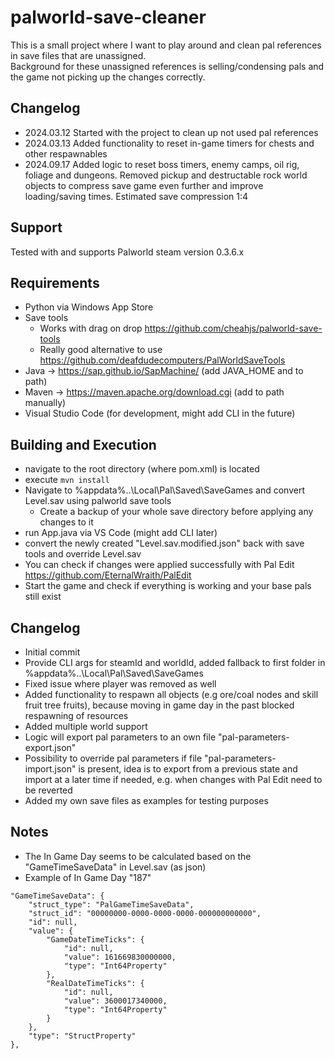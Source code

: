 # palworld-save-cleaner

This is a small project where I want to play around and clean pal references in save files that are unassigned.<br>
Background for these unassigned references is selling/condensing pals and the game not picking up the changes correctly.

## Changelog

- 2024.03.12 Started with the project to clean up not used pal references
- 2024.03.13 Added functionality to reset in-game timers for chests and other respawnables
- 2024.09.17 Added logic to reset boss timers, enemy camps, oil rig, foliage and dungeons. Removed pickup and destructable rock world objects to compress save game even further and improve loading/saving times. Estimated save compression 1:4

## Support

Tested with and supports Palworld steam version 0.3.6.x

## Requirements

- Python via Windows App Store
- Save tools
  - Works with drag on drop https://github.com/cheahjs/palworld-save-tools
  - Really good alternative to use https://github.com/deafdudecomputers/PalWorldSaveTools
- Java -> https://sap.github.io/SapMachine/ (add JAVA_HOME and to path)
- Maven -> https://maven.apache.org/download.cgi (add to path manually)
- Visual Studio Code (for development, might add CLI in the future) 

## Building and Execution

- navigate to the root directory (where pom.xml) is located
- execute `mvn install`
- Navigate to %appdata%\..\Local\Pal\Saved\SaveGames and convert Level.sav using palworld save tools
  - Create a backup of your whole save directory before applying any changes to it 
- run App.java via VS Code (might add CLI later)
- convert the newly created "Level.sav.modified.json" back with save tools and override Level.sav
- You can check if changes were applied successfully with Pal Edit https://github.com/EternalWraith/PalEdit
- Start the game and check if everything is working and your base pals still exist

## Changelog

- Initial commit
- Provide CLI args for steamId and worldId, added fallback to first folder in %appdata%\..\Local\Pal\Saved\SaveGames
- Fixed issue where player was removed as well
- Added functionality to respawn all objects (e.g ore/coal nodes and skill fruit tree fruits), because moving in game day in the past blocked respawning of resources
- Added multiple world support
- Logic will export pal parameters to an own file "pal-parameters-export.json"
- Possibility to override pal parameters if file "pal-parameters-import.json" is present, idea is to export from a previous state and import at a later time if needed, e.g. when changes with Pal Edit need to be reverted
- Added my own save files as examples for testing purposes

## Notes

- The In Game Day seems to be calculated based on the "GameTimeSaveData" in Level.sav (as json)
- Example of In Game Day "187"
```
"GameTimeSaveData": {
    "struct_type": "PalGameTimeSaveData",
    "struct_id": "00000000-0000-0000-0000-000000000000",
    "id": null,
    "value": {
        "GameDateTimeTicks": {
            "id": null,
            "value": 161669830000000,
            "type": "Int64Property"
        },
        "RealDateTimeTicks": {
            "id": null,
            "value": 3600017340000,
            "type": "Int64Property"
        }
    },
    "type": "StructProperty"
},
```
